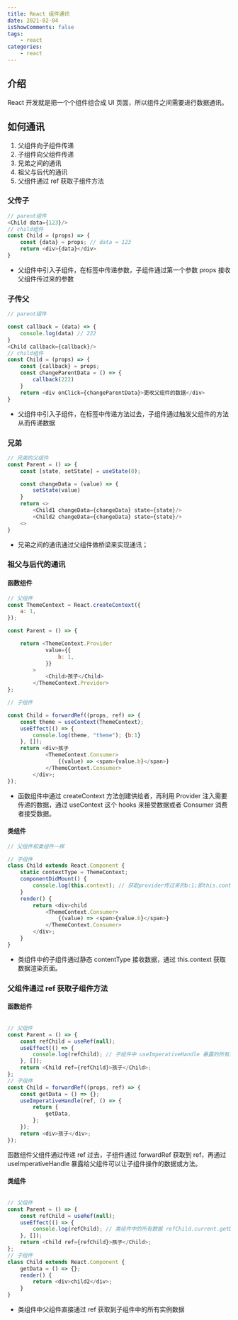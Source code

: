 ```yaml
---
title: React 组件通讯
date: 2021-02-04
isShowComments: false
tags:
    - react
categories:
    - react
---
```


## 介绍

React 开发就是把一个个组件组合成 UI 页面，所以组件之间需要进行数据通讯。

## 如何通讯

1. 父组件向子组件传递
2. 子组件向父组件传递
3. 兄弟之间的通讯
4. 祖父与后代的通讯
5. 父组件通过 ref 获取子组件方法

### 父传子

```js
// parent组件
<Child data={123}/>
// child组件
const Child = (props) => {
    const {data} = props; // data = 123
    return <div>{data}</div>
}
```

-   父组件中引入子组件，在标签中传递参数，子组件通过第一个参数 props 接收父组件传过来的参数

### 子传父

```js
// parent组件

const callback = (data) => {
    console.log(data) // 222
}
<Child callback={callback}/>
// child组件
const Child = (props) => {
    const {callback} = props;
    const changeParentData = () => {
        callback(222)
    }
    return <div onClick={changeParentData}>更改父组件的数据</div>
}
```

-   父组件中引入子组件，在标签中传递方法过去，子组件通过触发父组件的方法从而传递数据

### 兄弟

```js
// 兄弟的父组件
const Parent = () => {
    const [state, setState] = useState(0);

    const changeData = (value) => {
        setState(value)
    }
    return <>
        <Child1 changeData={changeData} state={state}/>
        <Child2 changeData={changeData} state={state}/>
    <>
}
```

-   兄弟之间的通讯通过父组件做桥梁来实现通讯；

### 祖父与后代的通讯

#### 函数组件

```js
// 父组件
const ThemeContext = React.createContext({
	a: 1,
});

const Parent = () => {

	return <ThemeContext.Provider
			value={{
				b: 1,
			}}
		>
			<Child>孩子</Child>
		</ThemeContext.Provider>
};

// 子组件

const Child = forwardRef((props, ref) => {
    const theme = useContext(ThemeContext);
    useEffect(() => {
        console.log(theme, "theme"); {b:1}
    }, []);
    return <div>孩子
            <ThemeContext.Consumer>
				{(value) => <span>{value.b}</span>}
			</ThemeContext.Consumer>
        </div>;
});

```

-   函数组件中通过 createContext 方法创建供给者，再利用 Provider 注入需要传递的数据，通过 useContext 这个 hooks 来接受数据或者 Consumer 消费者接受数据。

#### 类组件

```js
// 父组件和类组件一样

// 子组件
class Child extends React.Component {
	static contextType = ThemeContext;
	componentDidMount() {
		console.log(this.context); // 获取provider传过来的b:1;即this.context.b
	}
	render() {
		return <div>child
            <ThemeContext.Consumer>
				{(value) => <span>{value.b}</span>}
			</ThemeContext.Consumer>
        </div>;
	}
}
```

-   类组件中的子组件通过静态 contentType 接收数据，通过 this.context 获取数据渲染页面。

### 父组件通过 ref 获取子组件方法

#### 函数组件

```js

// 父组件
const Parent = () => {
    const refChild = useRef(null);
    useEffect(() => {
        console.log(refChild); // 子组件中 useImperativeHandle 暴露的所有方法 refChild.current.getData
    }, []);
    return <Child ref={refChild}>孩子</Child>;
};
// 子组件
const Child = forwardRef((props, ref) => {
    const getData = () => {};
    useImperativeHandle(ref, () => {
        return {
            getData,
        };
    });
    return <div>孩子</div>;
});

```

函数组件父组件通过传递 ref 过去，子组件通过 forwardRef 获取到 ref，再通过 useImperativeHandle 暴露给父组件可以让子组件操作的数据或方法。

#### 类组件

```js

// 父组件
const Parent = () => {
    const refChild = useRef(null);
    useEffect(() => {
        console.log(refChild); // 类组件中的所有数据 refChild.current.getData
    }, []);
    return <Child ref={refChild}>孩子</Child>;
};
// 子组件
class Child extends React.Component {
    getData = () => {};
    render() {
        return <div>child2</div>;
    }
}

```

-   类组件中父组件直接通过 ref 获取到子组件中的所有实例数据
